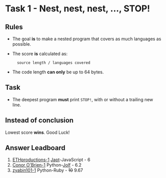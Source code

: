 # Task 1 - Nest, nest, nest, ..., STOP!

## Rules

- The goal **is** to make a nested program that covers as much languages as possible.

- The score **is** calculated as:

        source length / languages covered

- The code length **can only** be up to 64 bytes.

## Task

- The deepest program **must** print `STOP!`, with or without a trailing new line.

## Instead of conclusion

Lowest score **wins**. Good Luck!

## Answer Leadboard

1. [ETHproductions-1](ETHproductions-1.japt) [Japt](http://esolangs.org/wiki/Japt)-JavaScript - 6
2. [Conor O'Brien-1](Conor-OBrien-1.py) Python-[Jolf](http://esolangs.org/wiki/Jolf) - 6.2
3. [zyabin101-1](zyabin101-1.py) Python-Ruby - ~~10~~ 9.67
